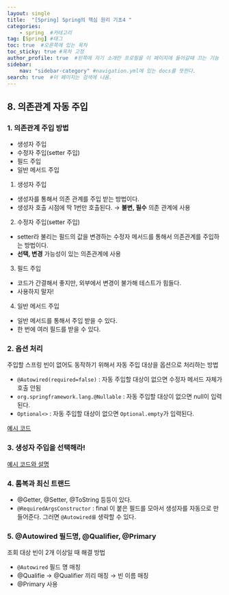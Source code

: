 ```yaml
---
layout: single
title:  "[Spring] Spring의 핵심 원리 기초4 "
categories: 
    - spring  #카테고리
tag: [Spring] #태그
toc: true  #오른쪽에 있는 목차
toc_sticky: true #목차 고정
author_profile: true  #왼쪽에 자기 소개란 프로필을 이 페이지에 들어갈때 끄는 기능
sidebar:
    nav: "sidebar-category" #navigation.yml에 있는 docs를 뜻한다.
search: true  #이 페이지는 검색에 나옴.
---
```


## 8. 의존관계 자동 주입

### 1. 의존관계 주입 방법

- 생성자 주입
- 수정자 주입(setter 주입)
- 필드 주입
- 일반 메서드 주입

1. 생성자 주입
- 생성자를 통해서 의존 관계를 주입 받는 방법이다.
- 생성자 호출 시점에 딱 1번만 호출된다. → **불변, 필수** 의존 관계에 사용

2. 수정자 주입(setter 주입)
- setter라 불리는 필드의 값을 변경하는 수정자 메서드를 통해서 의존관계를 주입하는 방법이다.
- **선택, 변경** 가능성이 있는 의존관계에 사용

3. 필드 주입
- 코드가 간결해서 좋지만, 외부에서 변경이 불가해 테스트가 힘들다.
- 사용하지 말자!

4. 일반 메서드 주입
- 일반 메서드를 통해서 주입 받을 수 있다.
- 한 번에 여러 필드를 받을 수 있다.


### 2. 옵션 처리

주입할 스프링 빈이 없어도 동작하기 위해서 자동 주입 대상을 옵션으로 처리하는 방법

- `@Autowired(required=false)` : 자동 주입할 대상이 없으면 수정자 메서드 자체가 호출 안됨
- `org.springframework.lang.@Nullable` : 자동 주입할 대상이 없으면 null이 입력된다.
- `Optional<>` : 자동 주입할 대상이 없으면 `Optional.empty`가 입력된다.

[예시 코드](https://github.com/woolfiekim/spring-basic-study/blob/master/src/test/java/hello/core/autowired/AutowiredTest.java)

### 3. 생성자 주입을 선택해라!

[예시 코드와 설명](https://github.com/woolfiekim/spring-basic-study/blob/master/src/test/java/hello/core/order/OrderServiceImplTest.java)

### 4. 롬복과 최신 트랜드

- @Getter, @Setter, @ToString 등등이 있다.
- `@RequiredArgsConstructor` : final 이 붙은 필드를 모아서 생성자를 자동으로 만들어준다. 그러면 `@Autowired를` 생략할 수 있다.

### 5. @Autowired 필드명, @Qualifier, @Primary

조회 대상 빈이 2개 이상일 때 해결 방법

- `@Autowired` 필드 명 매칭
- @Qualifie → @Qualifier 끼리 매칭 → 빈 이름 매칭
- @Primary 사용